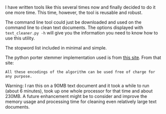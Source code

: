 I have written tools like this several times now and finally decided to do it one more time. This time, however, the tool is reusable and robust.

The command line tool could just be downloaded and used on the command line to clean text documents. The options displayed with `text_cleaner.py -h` will give you the information you need to know how to use this utility.

The stopword list included in minimal and simple.

The python porter stemmer implementation used is from [this site](http://tartarus.org/~martin/PorterStemmer/index.html).
From that site:

	All these encodings of the algorithm can be used free of charge for any purpose.

Warning: I ran this on a 90MB text document and it took a while to run (about 6 minutes), took up one whole processor for that time and about 230MB. 
A future enhancement might be to consider and improve the memory usage and processing time for cleaning even relatively large text documents.
